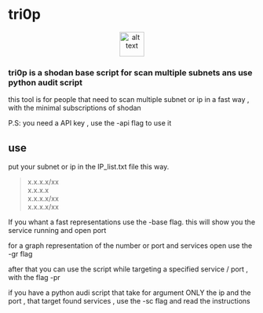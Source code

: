 # tri0p

<p align="center">
    <img src="https://lh3.googleusercontent.com/proxy/ONK5xbQBmAYn3-P-o0h7X0sot29r4iLSl8EfsERgM8cYET_LU2UB84ppH9fE9GQK_JkN8g" alt="alt text" width="50" height="50">
</p>

### tri0p is a shodan base script for scan multiple subnets ans use python audit script

this tool is for people that need to scan multiple subnet or ip in a fast way , with the minimal subscriptions of shodan

P.S: you need a API key , use the -api flag to use it

## use 

put your subnet or ip in the IP_list.txt file this way.
>x.x.x.x/xx \
>x.x.x.x \
>x.x.x.x/xx \
x.x.x.x/xx 

If you whant a fast representations use the -base flag.
this will show you the service running and open port 

for a graph representation of the number or port and services open use the -gr flag 

after that you can use the script while targeting a specified service / port , with the flag -pr

if you have a python audi script that take for argument ONLY the ip and the port , that target found services , use the -sc flag and read the instructions 